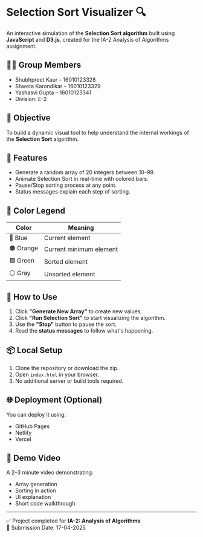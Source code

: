 # Selection Sort Visualizer 🔍

An interactive simulation of the **Selection Sort algorithm** built using **JavaScript** and **D3.js**, created for the IA-2 Analysis of Algorithms assignment.

## 👨‍💻 Group Members
- Shubhpreet Kaur – 16010123328  
- Shweta Karandikar – 16010123329  
- Yashasvi Gupta – 16010123341  
- Division: E-2

## 🎯 Objective
To build a dynamic visual tool to help understand the internal workings of the **Selection Sort** algorithm.

## 🚀 Features
- Generate a random array of 20 integers between 10–99.
- Animate Selection Sort in real-time with colored bars.
- Pause/Stop sorting process at any point.
- Status messages explain each step of sorting.

## 🎨 Color Legend
| Color | Meaning |
|-------|---------|
| 🔵 Blue | Current element |
| 🟠 Orange | Current minimum element |
| 🟩 Green | Sorted element |
| ⚪ Gray | Unsorted element |

## 🧠 How to Use
1. Click **"Generate New Array"** to create new values.
2. Click **"Run Selection Sort"** to start visualizing the algorithm.
3. Use the **"Stop"** button to pause the sort.
4. Read the **status messages** to follow what's happening.

## 📦 Local Setup
1. Clone the repository or download the zip.
2. Open `index.html` in your browser.
3. No additional server or build tools required.

## 🌐 Deployment (Optional)
You can deploy it using:
- GitHub Pages
- Netlify
- Vercel

## 🎥 Demo Video
A 2–3 minute video demonstrating:
- Array generation
- Sorting in action
- UI explanation
- Short code walkthrough

---

✅ Project completed for **IA-2: Analysis of Algorithms**  
📅 Submission Date: 17-04-2025  
